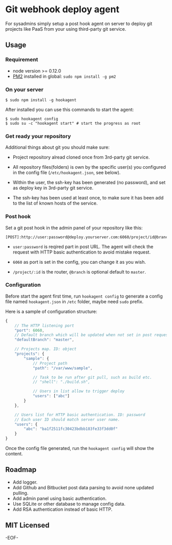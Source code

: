 Git webhook deploy agent
==========

For sysadmins simply setup a post hook agent on server to deploy git projects like PaaS from your using third-party git service.

Usage
----------

### Requirement ###

* node version >= 0.12.0
* [PM2][] installed in global: `sudo npm install -g pm2`

### On your server ###

    $ sudo npm install -g hookagent

After installed you can use this commands to start the agent:

    $ sudo hookagent config
    $ sudo su -c "hookagent start" # start the progress as root

### Get ready your repository ###

Additional things about git you should make sure:

* Project repository alread cloned once from 3rd-party git service.

* All repository files(folders) is own by the specific user(s) you configured in the config file (`/etc/hookagent.json`, see below).

* Within the user, the ssh-key has been generated (no password), and set as deploy key in 3rd-party git service.

* The ssh-key has been used at least once, to make sure it has been add to the list of known hosts of the service.

### Post hook ###

Set a git post hook in the admin panel of your repository like this:

    [POST]:http://user:password@deploy.yourserver.com:6060/project/id@branch

* `user:password` is reqired part in post URL. The agent will check the request with HTTP basic authentication to avoid mistake request.

* `6060` as port is set in the config, you can change it as you wish.

* `/project/:id` is the router, `@branch` is optional default to `master`.

### Configuration ###

Before start the agent first time, run `hookagent config` to generate a config file named `hookagent.json` in `/etc` folder, maybe need `sudo` prefix.

Here is a sample of configuration structure:

```javascript
{
    // The HTTP listening port
    "port": 6060,
    // Default branch which will be updated when not set in post request
    "defaultBranch": "master",

    // Projects map. ID: object
    "projects": {
        "sample": {
            // Project path
            "path": "/var/www/sample",

            // Task to be run after git pull, such as build etc.
            // "shell": "./build.sh",

            // Users in list allow to trigger deploy
            "users": ["abc"]
        }
    },

    // Users list for HTTP basic authentication. ID: password
    // Each user ID should match server user name.
    "users": {
        "abc": "ba1f2511fc30423bdbb183fe33f3dd0f"
    }
}
```

Once the config file generated, run the `hookagent config` will show the content.

Roadmap
-----------

* Add logger.
* Add Github and Bitbucket post data parsing to avoid none updated pulling.
* Add admin panel using basic authentication.
* Use SQLite or other database to manage config data.
* Add RSA authentication instead of basic HTTP.

MIT Licensed
----------

-EOF-

[PM2]: https://github.com/Unitech/PM2
